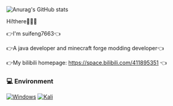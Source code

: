 ![Anurag's GitHub stats](https://github-readme-stats.vercel.app/api?username=suifeng333&show_icons=true&theme=merko&count_private=true)

Hi!there👋👋👋

👉I'm suifeng7663👈

👉A java developer and minecraft forge modding developer👈

👉My bilibili homepage: https://space.bilibili.com/411895351 👈

### 💻 Environment
[![Windows](https://img.shields.io/badge/Windows-00BBFF?style=flat-square&logo=Windows&logoColor=FFFFFF&labelColor=00BBFF)](https://www.microsoft.com/windows11)
[![Kali](https://badgen.net/badge/kali/2023.01/blue?icon=kali)](https://releases.ubuntu.com/22.04/)

